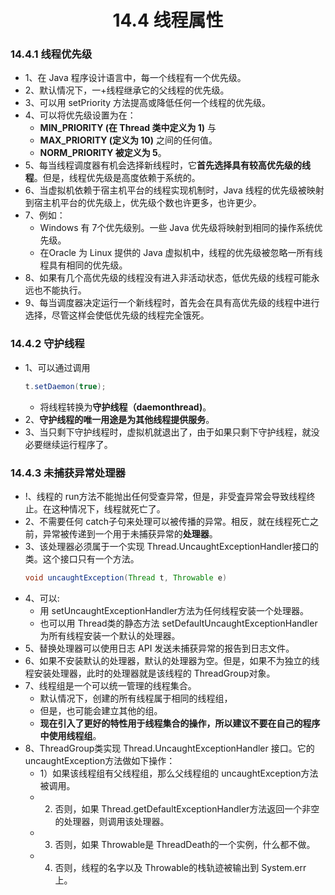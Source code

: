 <div align="center"><h1>14.4 线程属性</h1></div>

### 14.4.1 线程优先级
* 1、在 Java 程序设计语言中，每一个线程有一个优先级。
* 2、默认情况下，一+线程继承它的父线程的优先级。
* 3、可以用 setPriority 方法提高或降低任何一个线程的优先级。
* 4、可以将优先级设置为在：
	*  **MIN_PRIORITY (在 Thread 类中定义为 1)** 与 
	*  **MAX_PRIORITY (定义为 10)** 之间的任何值。
	*  **NORM_PRIORITY 被定义为 5**。
* 5、每当线程调度器有机会选择新线程时，它**首先选择具有较高优先级的线程**。但是，线程优先级是高度依赖于系统的。
* 6、当虚拟机依赖于宿主机平台的线程实现机制时，Java 线程的优先级被映射到宿主机平台的优先级上，优先级个数也许更多，也许更少。
* 7、例如：
	* Windows 有 7个优先级别。一些 Java 优先级将映射到相同的操作系统优先级。
	* 在Oracle 为 Linux 提供的 Java 虚拟机中，线程的优先级被忽略一所有线程具有相同的优先级。
* 8、如果有几个高优先级的线程没有进入非活动状态，低优先级的线程可能永远也不能执行。
* 9、每当调度器决定运行一个新线程时，首先会在具有高优先级的线程中进行选择，尽管这样会使低优先级的线程完全饿死。

### 14.4.2 守护线程
* 1、可以通过调用
  ```java
  t.setDaemon(true);
  ```
	* 将线程转换为**守护线程（daemonthread)**。
* 2、**守护线程的唯一用途是为其他线程提供服务**。
* 3、当只剩下守护线程时，虚拟机就退出了，由于如果只剩下守护线程，就没必要继续运行程序了。

### 14.4.3 未捕获异常处理器
* !、线程的 run方法不能抛出任何受查异常，但是，非受査异常会导致线程终止。在这种情况下，线程就死亡了。
* 2、不需要任何 catch子句来处理可以被传播的异常。相反，就在线程死亡之前，异常被传递到一个用于未捕获异常的**处理器**。
* 3、该处理器必须属于一个实现 Thread.UncaughtExceptionHandler接口的类。这个接口只有一个方法。
  ```java
  void uncaughtException(Thread t, Throwable e)
  ```
* 4、可以:
	* 用 setUncaughtExceptionHandler方法为任何线程安装一个处理器。
	* 也可以用 Thread类的静态方法 setDefaultUncaughtExceptionHandler为所有线程安装一个默认的处理器。
* 5、替换处理器可以使用日志 API 发送未捕获异常的报告到日志文件。
* 6、如果不安装默认的处理器，默认的处理器为空。但是，如果不为独立的线程安装处理器，此时的处理器就是该线程的 ThreadGroup对象。
* 7、线程组是一个可以统一管理的线程集合。
	* 默认情况下，创建的所有线程属于相同的线程组，
	* 但是，也可能会建立其他的组。
	* **现在引入了更好的特性用于线程集合的操作，所以建议不要在自己的程序中使用线程组**。
* 8、ThreadGroup类实现 Thread.UncaughtExceptionHandler 接口。它的 uncaughtException方法做如下操作：
	* 1）如果该线程组有父线程组，那么父线程组的 uncaughtException方法被调用。
	* 2) 否则，如果 Thread.getDefaultExceptionHandler方法返回一个非空的处理器，则调用该处理器。
	* 3) 否则，如果 Throwable是 ThreadDeath的一个实例，什么都不做。
	* 4) 否则，线程的名字以及 Throwable的栈轨迹被输出到 System.err 上。


































































































